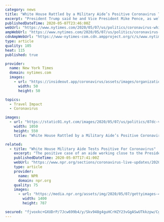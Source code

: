 ```yaml
---
category: news
title: "White House Rattled by a Military Aide’s Positive Coronavirus Test"
excerpt: "President Trump said he and Vice President Mike Pence, as well as the White House staff, will now be tested on a daily basis."
publishedDateTime: 2020-05-07T23:46:00Z
webUrl: "https://www.nytimes.com/2020/05/07/us/politics/coronavirus-white-house-military-aide.html"
ampWebUrl: "https://www.nytimes.com/2020/05/07/us/politics/coronavirus-white-house-military-aide.amp.html"
cdnAmpWebUrl: "https://www-nytimes-com.cdn.ampproject.org/c/s/www.nytimes.com/2020/05/07/us/politics/coronavirus-white-house-military-aide.amp.html"
type: article
quality: 105
heat: 115
published: true

provider:
  name: New York Times
  domain: nytimes.com
  images:
    - url: "https://insideout.app/coronavirus/assets/images/organizations/nytimes.com-50x50.jpg"
      width: 50
      height: 50

topics:
  - Travel Impact
  - Coronavirus

images:
  - url: "https://static01.nyt.com/images/2020/05/07/us/politics/07dc-virus-trump/07dc-virus-trump-facebookJumbo.jpg"
    width: 1050
    height: 550
    title: "White House Rattled by a Military Aide’s Positive Coronavirus Test"

related:
  - title: "White House Military Aide Tests Positive For Coronavirus"
    excerpt: "The positive case of an aide working close to the President Trump immediately raised concerns about the president's possible exposure to the coronavirus, but Trump has tested negative."
    publishedDateTime: 2020-05-07T17:41:00Z
    webUrl: "https://www.npr.org/sections/coronavirus-live-updates/2020/05/07/852077969/white-house-military-aide-tests-positive-for-coronavirus"
    type: article
    provider:
      name: NPR
      domain: npr.org
    quality: 75
    images:
      - url: "https://media.npr.org/assets/img/2020/05/07/gettyimages-487715060_wide-805dd5ed17818acd73f2cd99680094936dded58b.jpg?s=1400"
        width: 1400
        height: 787

secured: "fjvoxkc+GXUDrP/7Jcw699b4/y/Skv948g4guHCrHZY23vGgASwUTkkzpw/CgMa38J2U7I7zbMFbvXFgjprmUSYF5tzCwXG6NkaKdtLLMRFm31yhs5CfpAZg7Y0j/8R860B87/qQ9iA1QpcWA7tIqE1CxD92FQSkBZ1YFktv3D27++xwPbF7YXlWqC2ypOzqULXLDUKz5aLt/Wei6FJn1xeTV0LNv9FxC+00VBguoIKFbVdbryFaDwfa2snOKa2kY/DWJxiTmromq0nd9Mk/5Gr2ykKZEJzfZL8N7c5YdK61/jq4fzNkOsO4etxVCSpg;6vtiRMCU6JweQ8BGAk5roA=="
---
```


